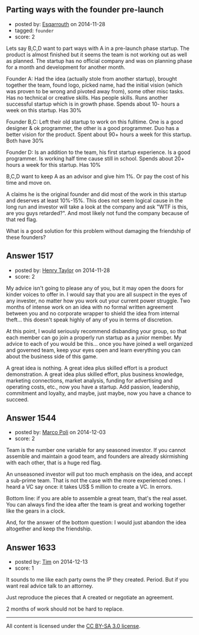 ## Parting ways with the founder pre-launch

- posted by: [Esqarrouth](https://stackexchange.com/users/3055586/esqarrouth) on 2014-11-28
- tagged: `founder`
- score: 2

Lets say B,C,D want to part ways with A in a pre-launch phase startup. The product is almost finished but it seems the team is not working out as well as planned. The startup has no official company and was on planning phase for a month and development for another month. 

Founder A: Had the idea (actually stole from another startup), brought together the team, found logo, picked name, had the initial vision (which was proven to be wrong and pivoted away from), some other misc tasks. Has no technical or creative skills. Has people skills. Runs another successful startup which is in growth phase. Spends about 10- hours a week on this startup. Has 30%  

Founder B,C: Left their old startup to work on this fulltime. One is a good designer & ok programmer, the other is a good programmer. Duo has a better vision for the product. Spent about 90+ hours a week for this startup. Both have 30%

Founder D: Is an addition to the team, his first startup experience. Is a good programmer. Is working half time cause still in school. Spends about 20+ hours a week for this startup. Has 10%

B,C,D want to keep A as an advisor and give him 1%. Or pay the cost of his time and move on. 

A claims he is the original founder and did most of the work in this startup and deserves at least 10%-15%. This does not seem logical cause in the long run and investor will take a look at the company and ask "WTF is this, are you guys retarded?". And most likely not fund the company because of that red flag.

What is a good solution for this problem without damaging the friendship of these founders?







## Answer 1517

- posted by: [Henry Taylor](https://stackexchange.com/users/1734959/henry-taylor) on 2014-11-28
- score: 2

My advice isn't going to please any of you, but it may open the doors for kinder voices to offer in.  I would say that you are all suspect in the eyes of any invester, no matter how you work out your current power struggle.  Two months of intense work on an idea with no formal written agreement between you and no corporate wrapper to shield the idea from internal theft... this doesn't speak highly of any of you in terms of discretion.

At this point, I would seriously recommend disbanding your group, so that each member can go join a properly run startup as a junior member.  My advice to each of you would be this... once you have joined a well organized and governed team, keep your eyes open and learn everything you can about the business side of this game.

A great idea is nothing.
A great idea plus skilled effort is a product demonstration.
A great idea plus skilled effort, plus business knowledge, marketing connections, market analysis, funding for advertising and operating costs, etc., now you have a startup.
Add passion, leadership, commitment and loyalty, and maybe, just maybe, now you have a chance to succeed.





## Answer 1544

- posted by: [Marco Poli](https://stackexchange.com/users/3026136/marco-poli) on 2014-12-03
- score: 2

Team is the number one variable for any seasoned investor. If you cannot assemble and maintain a good team, and founders are already skirmishing with each other, that is a huge red flag.

An unseasoned investor will put too much emphasis on the idea, and accept a sub-prime team. That is not the case with the more experienced ones. I heard a VC say once: it takes US$ 5 million to create a VC. In errors.

Bottom line: if you are able to assemble a great team, that's the real asset. You can always find the idea after the team is great and working together like the gears in a clock.

And, for the answer of the bottom question: I would just abandon the idea altogether and keep the friendship.


## Answer 1633

- posted by: [Tim](https://stackexchange.com/users/6405/tim) on 2014-12-13
- score: 1

It sounds to me like each party owns the IP they created.  Period.  But if you want real advice talk to an attorney.

Just reproduce the pieces that A created or negotiate an agreement.

2 months of work should not be hard to replace.





---

All content is licensed under the [CC BY-SA 3.0 license](https://creativecommons.org/licenses/by-sa/3.0/).
